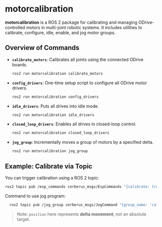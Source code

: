 # motorcalibration

**motorcalibration** is a ROS 2 package for calibrating and managing ODrive-controlled motors in multi-joint robotic systems. It includes utilities to calibrate, configure, idle, enable, and jog motor groups.

## Overview of Commands

- **`calibrate_motors`**: Calibrates all joints using the connected ODrive boards.
  ```bash
  ros2 run motorcalibration calibrate_motors
  ```

- **`config_drivers`**: One-time setup script to configure all ODrive motor drivers.
  ```bash
  ros2 run motorcalibration config_drivers
  ```

- **`idle_drivers`**: Puts all drives into idle mode.
  ```bash
  ros2 run motorcalibration idle_drivers
  ```

- **`closed_loop_drivers`**: Enables all drives in closed-loop control.
  ```bash
  ros2 run motorcalibration closed_loop_drivers
  ```

- **`jog_group`**: Incrementally moves a group of motors by a specified delta.
  ```bash
  ros2 run motorcalibration jog_group
  ```
## Example: Calibrate via Topic

You can trigger calibration using a ROS 2 topic:

```bash
ros2 topic pub /esp_commands cerberus_msgs/EspCommands "{calibrate: true, startup: false, shutdown: false}" -1
```
Command to use jog program:

```bash
  ros2 topic pub /jog_group cerberus_msgs/JogCommand "{group_name: 'calf', position: -2}" -1
```
> Note: `position` here represents **delta movement**, not an absolute target.


